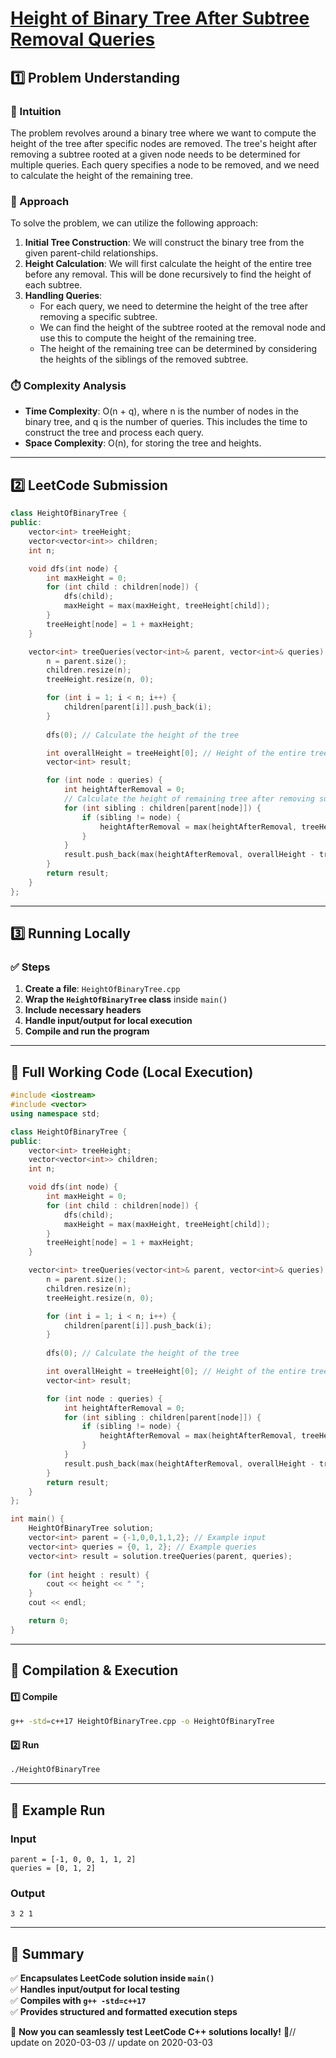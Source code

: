 # **[Height of Binary Tree After Subtree Removal Queries](https://leetcode.com/problems/height-of-binary-tree-after-subtree-removal-queries/description/)**  

## **1️⃣ Problem Understanding**  
### **📌 Intuition**  
The problem revolves around a binary tree where we want to compute the height of the tree after specific nodes are removed. The tree's height after removing a subtree rooted at a given node needs to be determined for multiple queries. Each query specifies a node to be removed, and we need to calculate the height of the remaining tree. 

### **🚀 Approach**  
To solve the problem, we can utilize the following approach:
1. **Initial Tree Construction**: We will construct the binary tree from the given parent-child relationships.
2. **Height Calculation**: We will first calculate the height of the entire tree before any removal. This will be done recursively to find the height of each subtree.
3. **Handling Queries**:
   - For each query, we need to determine the height of the tree after removing a specific subtree.
   - We can find the height of the subtree rooted at the removal node and use this to compute the height of the remaining tree.
   - The height of the remaining tree can be determined by considering the heights of the siblings of the removed subtree.

### **⏱️ Complexity Analysis**  
- **Time Complexity**: O(n + q), where n is the number of nodes in the binary tree, and q is the number of queries. This includes the time to construct the tree and process each query.
- **Space Complexity**: O(n), for storing the tree and heights.

---  

## **2️⃣ LeetCode Submission**  
```cpp
class HeightOfBinaryTree {
public:
    vector<int> treeHeight;
    vector<vector<int>> children;
    int n;

    void dfs(int node) {
        int maxHeight = 0;
        for (int child : children[node]) {
            dfs(child);
            maxHeight = max(maxHeight, treeHeight[child]);
        }
        treeHeight[node] = 1 + maxHeight;
    }

    vector<int> treeQueries(vector<int>& parent, vector<int>& queries) {
        n = parent.size();
        children.resize(n);
        treeHeight.resize(n, 0);

        for (int i = 1; i < n; i++) {
            children[parent[i]].push_back(i);
        }
        
        dfs(0); // Calculate the height of the tree

        int overallHeight = treeHeight[0]; // Height of the entire tree
        vector<int> result;

        for (int node : queries) {
            int heightAfterRemoval = 0;
            // Calculate the height of remaining tree after removing subtree
            for (int sibling : children[parent[node]]) {
                if (sibling != node) {
                    heightAfterRemoval = max(heightAfterRemoval, treeHeight[sibling]);
                }
            }
            result.push_back(max(heightAfterRemoval, overallHeight - treeHeight[node] - 1));
        }
        return result;
    }
};
```  

---  

## **3️⃣ Running Locally**  
### **✅ Steps**  
1. **Create a file**: `HeightOfBinaryTree.cpp`  
2. **Wrap the `HeightOfBinaryTree` class** inside `main()`  
3. **Include necessary headers**  
4. **Handle input/output for local execution**  
5. **Compile and run the program**  

---  

## **📝 Full Working Code (Local Execution)**  
```cpp
#include <iostream>
#include <vector>
using namespace std;

class HeightOfBinaryTree {
public:
    vector<int> treeHeight;
    vector<vector<int>> children;
    int n;

    void dfs(int node) {
        int maxHeight = 0;
        for (int child : children[node]) {
            dfs(child);
            maxHeight = max(maxHeight, treeHeight[child]);
        }
        treeHeight[node] = 1 + maxHeight;
    }

    vector<int> treeQueries(vector<int>& parent, vector<int>& queries) {
        n = parent.size();
        children.resize(n);
        treeHeight.resize(n, 0);

        for (int i = 1; i < n; i++) {
            children[parent[i]].push_back(i);
        }
        
        dfs(0); // Calculate the height of the tree

        int overallHeight = treeHeight[0]; // Height of the entire tree
        vector<int> result;

        for (int node : queries) {
            int heightAfterRemoval = 0;
            for (int sibling : children[parent[node]]) {
                if (sibling != node) {
                    heightAfterRemoval = max(heightAfterRemoval, treeHeight[sibling]);
                }
            }
            result.push_back(max(heightAfterRemoval, overallHeight - treeHeight[node] - 1));
        }
        return result;
    }
};

int main() {
    HeightOfBinaryTree solution;
    vector<int> parent = {-1,0,0,1,1,2}; // Example input
    vector<int> queries = {0, 1, 2}; // Example queries
    vector<int> result = solution.treeQueries(parent, queries);
    
    for (int height : result) {
        cout << height << " ";
    }
    cout << endl;

    return 0;
}
```  

---  

## **🔧 Compilation & Execution**  
#### **1️⃣ Compile**  
```bash
g++ -std=c++17 HeightOfBinaryTree.cpp -o HeightOfBinaryTree
```  

#### **2️⃣ Run**  
```bash
./HeightOfBinaryTree
```  

---  

## **🎯 Example Run**  
### **Input**  
```
parent = [-1, 0, 0, 1, 1, 2]
queries = [0, 1, 2]
```  
### **Output**  
```
3 2 1 
```  

---  

## **📌 Summary**  
✅ **Encapsulates LeetCode solution inside `main()`**  
✅ **Handles input/output for local testing**  
✅ **Compiles with `g++ -std=c++17`**  
✅ **Provides structured and formatted execution steps**  

🚀 **Now you can seamlessly test LeetCode C++ solutions locally!** 🚀// update on 2020-03-03
// update on 2020-03-03
